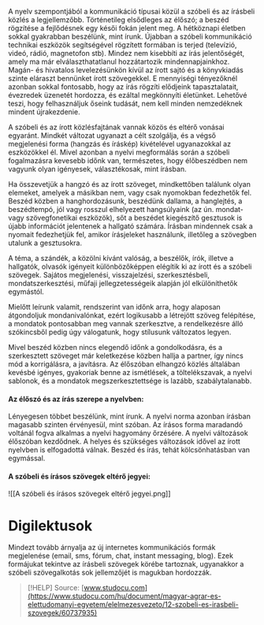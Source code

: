 A nyelv szempontjából a kommunikáció típusai közül a szóbeli és az írásbeli közlés a legjellemzőbb. Történetileg elsődleges az élőszó; a beszéd rögzítése a fejlődésnek egy késői fokán jelent meg. A hétköznapi életben sokkal gyakrabban beszélünk, mint írunk. Újabban a szóbeli kommunikáció technikai eszközök segítségével rögzített formában is terjed (televízió, videó, rádió, magnetofon stb). Mindez nem kisebbíti az írás jelentőségét, amely ma már elválaszthatatlanul hozzátartozik mindennapjainkhoz. Magán- és hivatalos levelezésünkön kívül az írott sajtó és a könyvkiadás szinte eláraszt bennünket írott szövegekkel. E mennyiségi tényezőknél azonban sokkal fontosabb, hogy az írás rögzíti elődjeink tapasztalatait, évezredek üzenetét hordozza, és ezáltal megkönnyíti életünket. Lehetővé teszi, hogy felhasználjuk őseink tudását, nem kell minden nemzedéknek mindent újrakezdenie.

A szóbeli és az írott közlésfajtának vannak közös és eltérő vonásai egyaránt. Mindkét változat ugyanazt a célt szolgálja, és a végső megjelenési forma (hangzás és íráskép) kivételével ugyanazokkal az eszközökkel él. Mivel azonban a nyelvi megformálás során a szóbeli fogalmazásra kevesebb időnk van, természetes, hogy élőbeszédben nem vagyunk olyan igényesek, választékosak, mint írásban.

Ha összevetjük a hangzó és az írott szöveget, mindkettőben találunk olyan elemeket, amelyek a másikban nem, vagy csak nyomokban fedezhetők fel. Beszéd közben a hanghordozásunk, beszédünk dallama, a hanglejtés, a beszédtempó, jól vagy rosszul elhelyezett hangsúlyaink (az ún. mondat- vagy szövegfonetikai eszközök), sőt a beszédet kiegészítő gesztusok is újabb információt jelentenek a hallgató számára. Írásban mindennek csak a nyomait fedezhetjük fel, amikor írásjeleket használunk, illetőleg a szövegben utalunk a gesztusokra.

A téma, a szándék, a közölni kívánt valóság, a beszélők, írók, illetve a hallgatók, olvasók igényeit különbözőképpen elégítik ki az írott és a szóbeli szövegek. Sajátos megjelenési, visszajelzési, szerkesztésbeli, mondatszerkesztési, műfaji jellegzetességeik alapján jól elkülöníthetők egymástól.

Mielőtt leírunk valamit, rendszerint van időnk arra, hogy alaposan átgondoljuk mondanivalónkat, ezért logikusabb a létrejött szöveg felépítése, a mondatok pontosabban meg vannak szerkesztve, a rendelkezésre álló szókincsből pedig úgy válogatunk, hogy stílusunk változatos legyen.

Mivel beszéd közben nincs elegendő időnk a gondolkodásra, és a szerkesztett szöveget már keletkezése közben hallja a partner, így nincs mód a korrigálásra, a javításra. Az élőszóban elhangzó közlés általában kevésbé igényes, gyakoriak benne az ismétlések, a töltelékszavak, a nyelvi sablonok, és a mondatok megszerkesztettsége is lazább, szabálytalanabb.

#### Az élőszó és az írás szerepe a nyelvben:

Lényegesen többet beszélünk, mint írunk. A nyelvi norma azonban írásban magasabb szinten érvényesül, mint szóban. Az írásos forma maradandó voltánál fogva alkalmas a nyelvi hagyomány őrzésére. A nyelvi változások élőszóban kezdődnek. A helyes és szükséges változások idővel az írott nyelvben is elfogadottá válnak. Beszéd és írás, tehát kölcsönhatásban van egymással.

#### A szóbeli és írásos szövegek eltérő jegyei:

![[A szóbeli és írásos szövegek eltérő jegyei.png]]

# Digilektusok

Mindezt tovább árnyalja az új internetes kommunikációs formák megjelenése (email, sms, 
fórum, chat, instant messaging, blog). Ezek formájukat tekintve az írásbeli szövegek körébe tartoznak, ugyanakkor a szóbeli szövegalkotás sok jellemzőjét is magukban hordozzák.

> [!HELP] Source: [www.studocu.com](https://www.studocu.com/hu/document/magyar-agrar-es-elettudomanyi-egyetem/elelmezesvezeto/12-szobeli-es-irasbeli-szovegek/60737935)
